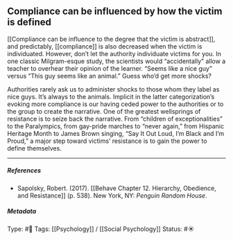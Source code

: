 ## Compliance can be influenced by how the victim is defined # 

[[Compliance can be influence to the degree that the victim is abstract]], and predictably, [[compliance]] is also decreased when the victim is individuated. However, don’t let the authority individuate victims for you. In one classic Milgram-esque study, the scientists would “accidentally” allow a teacher to overhear their opinion of the learner. “Seems like a nice guy” versus “This guy seems like an animal.” Guess who’d get more shocks?

Authorities rarely ask us to administer shocks to those whom they label as nice guys. It’s always to the animals. Implicit in the latter categorization’s evoking more compliance is our having ceded power to the authorities or to the group to create the narrative. One of the greatest wellsprings of resistance is to seize back the narrative. From “children of exceptionalities” to the Paralympics, from gay-pride marches to “never again,” from Hispanic Heritage Month to James Brown singing, “Say It Out Loud, I’m Black and I’m Proud,” a major step toward victims’ resistance is to gain the power to define themselves.

___

##### References

- Sapolsky, Robert. (2017). [[Behave Chapter 12. Hierarchy, Obedience, and Resistance]] (p. 538). New York, NY: _Penguin Random House_. 

##### Metadata

Type: #🔴 
Tags: [[Psychology]] / [[Social Psychology]] 
Status: #☀️ 